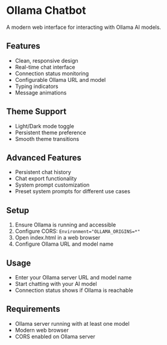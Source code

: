# Ollama Chatbot

A modern web interface for interacting with Ollama AI models.

## Features
- Clean, responsive design
- Real-time chat interface
- Connection status monitoring
- Configurable Ollama URL and model
- Typing indicators
- Message animations

## Theme Support
- Light/Dark mode toggle
- Persistent theme preference
- Smooth theme transitions

## Advanced Features
- Persistent chat history
- Chat export functionality  
- System prompt customization
- Preset system prompts for different use cases

## Setup
1. Ensure Ollama is running and accessible
2. Configure CORS: `Environment="OLLAMA_ORIGINS=*"`
3. Open index.html in a web browser
4. Configure Ollama URL and model name

## Usage
- Enter your Ollama server URL and model name
- Start chatting with your AI model
- Connection status shows if Ollama is reachable

## Requirements
- Ollama server running with at least one model
- Modern web browser
- CORS enabled on Ollama server
